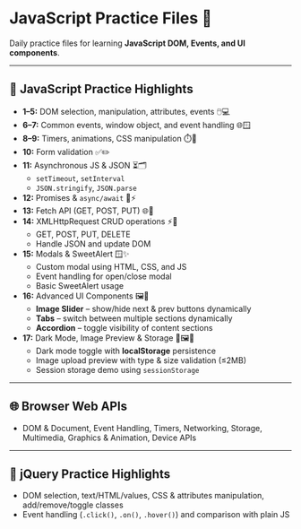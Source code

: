 # JavaScript Practice Files 📁

Daily practice files for learning **JavaScript DOM, Events, and UI components**.  

---

## 📝 JavaScript Practice Highlights

- **1–5:** DOM selection, manipulation, attributes, events 🖱️💻  
- **6–7:** Common events, window object, and event handling 🌐🪟  
- **8–9:** Timers, animations, CSS manipulation ⏱️🎨  
- **10:** Form validation ✅✏️  
- **11:** Asynchronous JS & JSON ⏳🗂️  
  - `setTimeout`, `setInterval`  
  - `JSON.stringify`, `JSON.parse`  
- **12:** Promises & `async/await` 🔄⚡  
- **13:** Fetch API (GET, POST, PUT) 🌐📡  
- **14:** XMLHttpRequest CRUD operations ⚡📂  
  - GET, POST, PUT, DELETE  
  - Handle JSON and update DOM  
- **15:** Modals & SweetAlert 🪟✨  
  - Custom modal using HTML, CSS, and JS  
  - Event handling for open/close modal  
  - Basic SweetAlert usage  
- **16:** Advanced UI Components 🖼️📑  
  - **Image Slider** – show/hide next & prev buttons dynamically  
  - **Tabs** – switch between multiple sections dynamically  
  - **Accordion** – toggle visibility of content sections  
- **17:** Dark Mode, Image Preview & Storage 🌙🖼️💾  
  - Dark mode toggle with **localStorage** persistence  
  - Image upload preview with type & size validation (≤2MB)  
  - Session storage demo using `sessionStorage`  

---

## 🌐 Browser Web APIs

- DOM & Document, Event Handling, Timers, Networking, Storage, Multimedia, Graphics & Animation, Device APIs  

---

## 🎯 jQuery Practice Highlights

- DOM selection, text/HTML/values, CSS & attributes manipulation, add/remove/toggle classes  
- Event handling (`.click()`, `.on()`, `.hover()`) and comparison with plain JS  
